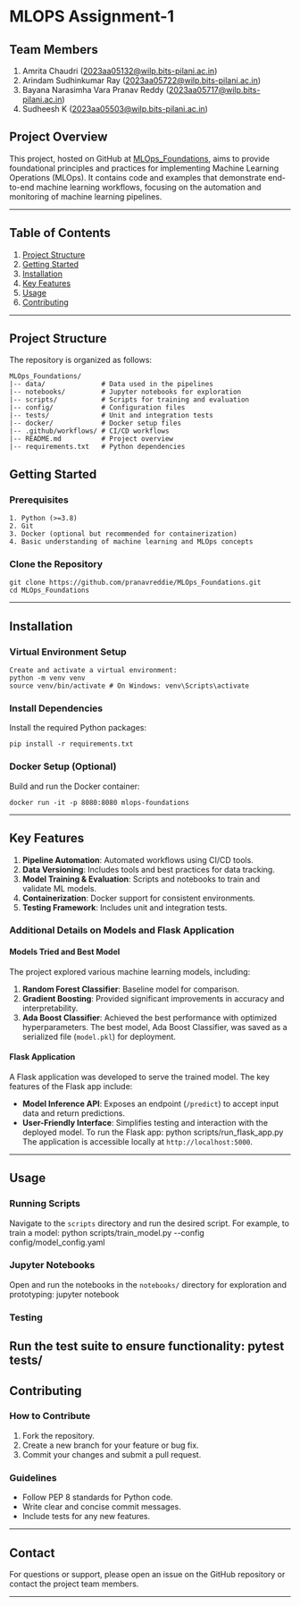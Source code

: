 # MLOPS Assignment-1
## Team Members
1. Amrita Chaudri (2023aa05132@wilp.bits-pilani.ac.in)
2. Arindam Sudhinkumar Ray (2023aa05722@wilp.bits-pilani.ac.in)
3. Bayana Narasimha Vara Pranav Reddy (2023aa05717@wilp.bits-pilani.ac.in)
4. Sudheesh K (2023aa05503@wilp.bits-pilani.ac.in)

## Project Overview

This project, hosted on GitHub at [MLOps_Foundations](https://github.com/pranavreddie/MLOps_Foundations/tree/main), aims to
provide foundational principles and practices for implementing Machine Learning Operations
(MLOps). It contains code and examples that demonstrate end-to-end machine learning workflows,
focusing on the automation and monitoring of machine learning pipelines.

---
## Table of Contents
1. [Project Structure](#project-structure)
2. [Getting Started](#getting-started)
3. [Installation](#installation)
4. [Key Features](#key-features)
5. [Usage](#usage)
6. [Contributing](#contributing)
---
## Project Structure
The repository is organized as follows:

```
MLOps_Foundations/
|-- data/              # Data used in the pipelines
|-- notebooks/         # Jupyter notebooks for exploration
|-- scripts/           # Scripts for training and evaluation
|-- config/            # Configuration files
|-- tests/             # Unit and integration tests
|-- docker/            # Docker setup files
|-- .github/workflows/ # CI/CD workflows
|-- README.md          # Project overview
|-- requirements.txt   # Python dependencies
```

## Getting Started
### Prerequisites
```
1. Python (>=3.8)
2. Git
3. Docker (optional but recommended for containerization)
4. Basic understanding of machine learning and MLOps concepts
```
### Clone the Repository
```
git clone https://github.com/pranavreddie/MLOps_Foundations.git
cd MLOps_Foundations
```
---
## Installation
### Virtual Environment Setup
```
Create and activate a virtual environment:
python -m venv venv
source venv/bin/activate # On Windows: venv\Scripts\activate
```
### Install Dependencies
Install the required Python packages:
```
pip install -r requirements.txt
```
### Docker Setup (Optional)
Build and run the Docker container:
```docker build -t mlops-foundations .
docker run -it -p 8080:8080 mlops-foundations
```
---
## Key Features
1. **Pipeline Automation**: Automated workflows using CI/CD tools.
2. **Data Versioning**: Includes tools and best practices for data tracking.
3. **Model Training & Evaluation**: Scripts and notebooks to train and validate ML models.
4. **Containerization**: Docker support for consistent environments.
5. **Testing Framework**: Includes unit and integration tests.

### Additional Details on Models and Flask Application
#### Models Tried and Best Model
The project explored various machine learning models, including:
1. **Random Forest Classifier‎**: Baseline model for comparison.
2. **Gradient Boosting**: Provided significant improvements in accuracy and interpretability.
3. **Ada Boost Classifier**: Achieved the best performance with optimized hyperparameters.
The best model, Ada Boost Classifier, was saved as a serialized file (`model.pkl`) for deployment.
#### Flask Application
A Flask application was developed to serve the trained model. The key features of the Flask app
include:
- **Model Inference API**: Exposes an endpoint (`/predict`) to accept input data and return
predictions.
- **User-Friendly Interface**: Simplifies testing and interaction with the deployed model.
To run the Flask app:
python scripts/run_flask_app.py
The application is accessible locally at `http://localhost:5000`.
---
## Usage
### Running Scripts
Navigate to the `scripts` directory and run the desired script. For example, to train a model:
python scripts/train_model.py --config config/model_config.yaml
### Jupyter Notebooks
Open and run the notebooks in the `notebooks/` directory for exploration and prototyping:
jupyter notebook
### Testing
Run the test suite to ensure functionality:
pytest tests/
---
## Contributing
### How to Contribute
1. Fork the repository.
2. Create a new branch for your feature or bug fix.
3. Commit your changes and submit a pull request.
### Guidelines
- Follow PEP 8 standards for Python code.
- Write clear and concise commit messages.
- Include tests for any new features.
---
## Contact
For questions or support, please open an issue on the GitHub repository or contact the project team members.

---

